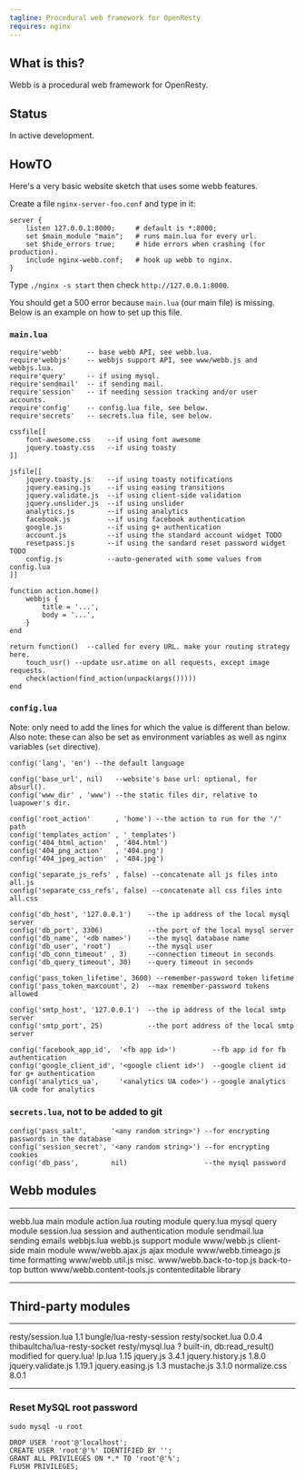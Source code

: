 ```yaml
---
tagline: Procedural web framework for OpenResty
requires: nginx
---
```


## What is this?

Webb is a procedural web framework for OpenResty.

## Status

<warn>In active development.</warn>

## HowTO

Here's a very basic website sketch that uses some webb features.

Create a file `nginx-server-foo.conf` and type in it:

```
server {
	listen 127.0.0.1:8000;     # default is *:8000;
	set $main_module "main";   # runs main.lua for every url.
	set $hide_errors true;     # hide errors when crashing (for production).
	include nginx-webb.conf;   # hook up webb to nginx.
}
```

Type `./nginx -s start` then check `http://127.0.0.1:8000`.

You should get a 500 error because `main.lua` (our main file) is missing.
Below is an example on how to set up this file.

### `main.lua`

```
require'webb'      -- base webb API, see webb.lua.
require'webbjs'    -- webbjs support API, see www/webb.js and webbjs.lua.
require'query'     -- if using mysql.
require'sendmail'  -- if sending mail.
require'session'   -- if needing session tracking and/or user accounts.
require'config'    -- config.lua file, see below.
require'secrets'   -- secrets.lua file, see below.

cssfile[[
	font-awesome.css    --if using font awesome
	jquery.toasty.css   --if using toasty
]]

jsfile[[
	jquery.toasty.js    --if using toasty notifications
	jquery.easing.js    --if using easing transitions
	jquery.validate.js  --if using client-side validation
	jquery.unslider.js  --if using unslider
	analytics.js        --if using analytics
	facebook.js         --if using facebook authentication
	google.js           --if using g+ authentication
	account.js          --if using the standard account widget TODO
	resetpass.js        --if using the sandard reset password widget TODO
	config.js           --auto-generated with some values from config.lua
]]

function action.home()
	webbjs {
		title = '...',
		body = '...',
	}
end

return function()  --called for every URL. make your routing strategy here.
	touch_usr() --update usr.atime on all requests, except image requests.
	check(action(find_action(unpack(args()))))
end
```

### `config.lua`

Note: only need to add the lines for which the value is different than below.
Also note: these can also be set as environment variables as well as nginx
variables (`set` directive).

```
config('lang', 'en') --the default language

config('base_url', nil)   --website's base url: optional, for absurl().
config('www_dir' , 'www') --the static files dir, relative to luapower's dir.

config('root_action'      , 'home') --the action to run for the '/' path
config('templates_action' , '_templates')
config('404_html_action'  , '404.html')
config('404_png_action'   , '404.png')
config('404_jpeg_action'  , '404.jpg')

config('separate_js_refs' , false) --concatenate all js files into all.js
config('separate_css_refs', false) --concatenate all css files into all.css

config('db_host', '127.0.0.1')    --the ip address of the local mysql server
config('db_port', 3306)           --the port of the local mysql server
config('db_name', '<db name>')    --the mysql database name
config('db_user', 'root')         --the mysql user
config('db_conn_timeout' , 3)     --connection timeout in seconds
config('db_query_timeout', 30)    --query timeout in seconds

config('pass_token_lifetime', 3600) --remember-password token lifetime
config('pass_token_maxcount', 2)  --max remember-password tokens allowed

config('smtp_host', '127.0.0.1')  --the ip address of the local smtp server
config('smtp_port', 25)           --the port address of the local smtp server

config('facebook_app_id',  '<fb app id>')         --fb app id for fb authentication
config('google_client_id', '<google client id>')  --google client id for g+ authentication
config('analytics_ua',     '<analytics UA code>') --google analytics UA code for analytics
```

### `secrets.lua`, not to be added to git

```
config('pass_salt',      '<any random string>') --for encrypting passwords in the database
config('session_secret', '<any random string>') --for encrypting cookies
config('db_pass',        nil)                   --the mysql password
```

## Webb modules

------------------------------ -----------------------------------------------
webb.lua                       main module
action.lua                     routing module
query.lua                      mysql query module
session.lua                    session and authentication module
sendmail.lua                   sending emails
webbjs.lua                     webb.js support module
www/webb.js                    client-side main module
www/webb.ajax.js               ajax module
www/webb.timeago.js            time formatting
www/webb.util.js               misc.
www/webb.back-to-top.js        back-to-top button
www/webb.content-tools.js      contenteditable library
------------------------------ -----------------------------------------------

## Third-party modules

----------------------- ------ -----------------------------------------------
resty/session.lua       1.1    bungle/lua-resty-session
resty/socket.lua        0.0.4  thibaultcha/lua-resty-socket
resty/mysql.lua         ?      built-in, db:read_result() modified for query.lua!
lp.lua                  1.15
jquery.js               3.4.1
jquery.history.js       1.8.0
jquery.validate.js      1.19.1
jquery.easing.js        1.3
mustache.js             3.1.0
normalize.css           8.0.1
----------------------- ------ -----------------------------------------------

### Reset MySQL root password

```
sudo mysql -u root

DROP USER 'root'@'localhost';
CREATE USER 'root'@'%' IDENTIFIED BY '';
GRANT ALL PRIVILEGES ON *.* TO 'root'@'%';
FLUSH PRIVILEGES;
```
